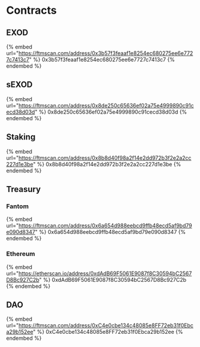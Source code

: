 # Contracts

## EXOD

{% embed url="https://ftmscan.com/address/0x3b57f3feaaf1e8254ec680275ee6e7727c7413c7" %}
0x3b57f3feaaf1e8254ec680275ee6e7727c7413c7
{% endembed %}

## sEXOD

{% embed url="https://ftmscan.com/address/0x8de250c65636ef02a75e4999890c91cecd38d03d" %}
0x8de250c65636ef02a75e4999890c91cecd38d03d
{% endembed %}

## Staking

{% embed url="https://ftmscan.com/address/0x8b8d40f98a2f14e2dd972b3f2e2a2cc227d1e3be" %}
0x8b8d40f98a2f14e2dd972b3f2e2a2cc227d1e3be
{% endembed %}

## Treasury

### Fantom

{% embed url="https://ftmscan.com/address/0x6a654d988eebcd9ffb48ecd5af9bd79e090d8347" %}
0x6a654d988eebcd9ffb48ecd5af9bd79e090d8347
{% endembed %}

### Ethereum

{% embed url="https://etherscan.io/address/0xdAdB69F5061E9087f8C30594bC2567D8Bc927C2b" %}
0xdAdB69F5061E9087f8C30594bC2567D8Bc927C2b
{% endembed %}

## DAO

{% embed url="https://ftmscan.com/address/0xC4e0cbe134c48085e8FF72eb31f0Ebca29b152ee" %}
0xC4e0cbe134c48085e8FF72eb31f0Ebca29b152ee
{% endembed %}
